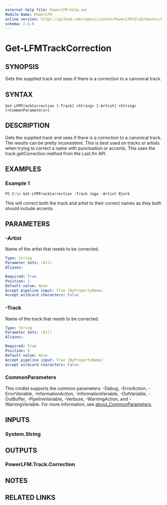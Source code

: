```yaml
---
external help file: PowerLFM-help.xml
Module Name: PowerLFM
online version: https://github.com/camusicjunkie/PowerLFM/blob/master/docs/Get-LFMTrackCorrection.md
schema: 2.0.0
---
```


# Get-LFMTrackCorrection

## SYNOPSIS
Gets the supplied track and sees if there is a correction to a canonical track.

## SYNTAX

```
Get-LFMTrackCorrection [-Track] <String> [-Artist] <String> [<CommonParameters>]
```

## DESCRIPTION
Gets the supplied track and sees if there is a correction to a canonical track.
The results can be pretty inconsistent.
This is best used on tracks or artists when trying to correct a name with punctuation or accents.
This uses the track.getCorrection method from the Last.fm API.

## EXAMPLES

### Example 1
```
PS C:\> Get-LFMTrackCorrection -Track Joga -Artist Bjork
```

This will correct both the track and artist to their correct names as they both should include accents.

## PARAMETERS

### -Artist
Name of the artist that needs to be corrected.

```yaml
Type: String
Parameter Sets: (All)
Aliases:

Required: True
Position: 1
Default value: None
Accept pipeline input: True (ByPropertyName)
Accept wildcard characters: False
```

### -Track
Name of the track that needs to be corrected.

```yaml
Type: String
Parameter Sets: (All)
Aliases:

Required: True
Position: 0
Default value: None
Accept pipeline input: True (ByPropertyName)
Accept wildcard characters: False
```

### CommonParameters
This cmdlet supports the common parameters: -Debug, -ErrorAction, -ErrorVariable, -InformationAction, -InformationVariable, -OutVariable, -OutBuffer, -PipelineVariable, -Verbose, -WarningAction, and -WarningVariable. For more information, see [about_CommonParameters](http://go.microsoft.com/fwlink/?LinkID=113216).

## INPUTS

### System.String
## OUTPUTS

### PowerLFM.Track.Correction
## NOTES

## RELATED LINKS
